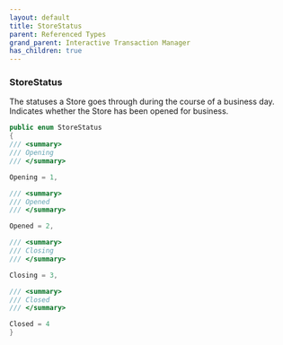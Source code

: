 ```yaml
---
layout: default
title: StoreStatus
parent: Referenced Types
grand_parent: Interactive Transaction Manager
has_children: true
---
```

### StoreStatus 

The statuses a Store goes through during the course of a business day.
Indicates whether the Store has been opened for business.
```csharp
public enum StoreStatus
{
/// <summary>
/// Opening
/// </summary>

Opening = 1,

/// <summary>
/// Opened
/// </summary>

Opened = 2,

/// <summary>
/// Closing
/// </summary>

Closing = 3,

/// <summary>
/// Closed
/// </summary>

Closed = 4
}
```